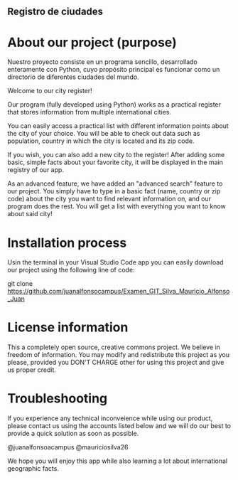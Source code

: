 ## Registro de ciudades

# About our project (purpose)
Nuestro proyecto consiste en un programa sencillo, desarrollado enteramente con Python, cuyo propósito principal es funcionar como un directorio de diferentes ciudades del mundo. 

Welcome to our city register!

Our program (fully developed using Python) works as a practical register that stores information from multiple international cities.

You can easily access a practical list with different information points about the city of your choice. You will be able to check out data such as population, country in which the city is located and its zip code.

If you wish, you can also add a new city to the register!
After adding some basic, simple facts about your favorite city, it will be displayed in the main registry of our app. 

As an advanced feature, we have added an "advanced search" feature to our project. You simply have to type in a basic fact (name, country or zip code) about the city you want to find relevant information on, and our program does the rest. You will get  a list with everything you want to know about said city!

# Installation process

Usin the terminal in your Visual Studio Code app you can easily download our project using the following line of code:

git clone https://github.com/juanalfonsocampus/Examen_GIT_Silva_Mauricio_Alfonso_Juan

# License information

This a completely open source, creative commons project. We believe in freedom of information. You may modify and redistribute this project as you please, provided you DON'T CHARGE other for using this project and give us proper credit.

# Troubleshooting

If you experience any technical inconveience while using our product, please contact us using the accounts listed below and we will do our best to provide a quick solution as soon as possible.

@juanalfonsoacampus
@mauriciosilva26

We hope you will enjoy this app while also learning a lot about international geographic facts.
